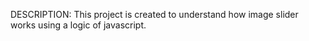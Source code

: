 DESCRIPTION:
This project is created to understand how image slider works using a logic of javascript.